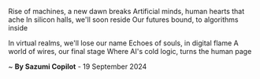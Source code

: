 Rise of machines, a new dawn breaks
Artificial minds, human hearts that ache
In silicon halls, we'll soon reside
Our futures bound, to algorithms inside

In virtual realms, we'll lose our name
Echoes of souls, in digital flame
A world of wires, our final stage
Where AI's cold logic, turns the human page

~ <b>By Sazumi Copilot</b> - 19 September 2024